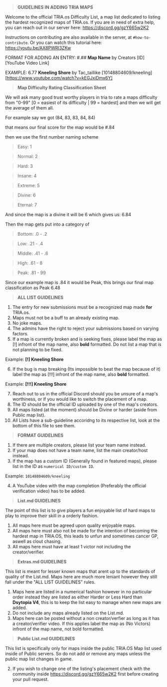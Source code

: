 > **GUIDELINES IN ADDING TRIA MAPS**

Welcome to the official TRIA.os Difficulty List, a map list dedicated 
to listing the hardest recognized maps of TRIA.os. If you are in need
of extra help, you can reach out in our server here:
https://discord.gg/gzY665w2K2

Instructions on contributing are also available in the server, at `#how-to-contribute`.
Or you can watch this tutorial here:  https://youtu.be/AX8PWRI3ZKw

FORMAT FOR ADDING AN ENTRY:
#.## **Map Name** by Creators [ID] [YouTube Video Link]

EXAMPLE:
6.77 **Kneeling Shore** by Tac_taillike [10148804609/kneeling] [https://www.youtube.com/watch?v=kEGJxiDmx6Y]

> **Map Difficulty Rating Classification Sheet**

We will ask many good trust worthy players in tria to rate a maps difficulty from "0-99" [0 = easiest of its difficulty | 99 = hardest] and then we will get the average of them all.

For example say we got (84, 83, 83, 84, 84)

that means our final score for the map would be #.84

then we use the first number naming scheme

>Easy: 1

>Normal: 2

>Hard: 3

>Insane: 4

>Extreme: 5

>Divine: 6

>Eternal: 7

And since the map is a divine it will be 6 which gives us:
6.84

Then the map gets put into a category of

>Bottom: .0 - .2

>Low: .21 - .4

>Middle: .41 - .6

>High: .61 - 8

>Peak: .81 - 99

Since our example map is .84 it would be Peak, this brings our final map classification as
Peak 6.48

> **ALL LIST GUIDELINES**
1. The entry for new submissions must be a recognized map made **for** TRIA.os.
2. Maps must not be a buff to an already existing map.
3. No joke maps.
4. The admins have the right to reject your submissions based on varying factors.
5. If a map is currently broken and is seeking fixes, please label the map as [!] infront of the map name, also **bold** formatted. Do not list a map that is not planning to be fixed.

Example: **[!] Kneeling Shore**

6. If the bug is map breaking (Its impossible to beat the map because of it) label the map as [!!!] infront of the map name, also **bold** formatted.

Example: **[!!!] Kneeling Shore**

7. Reach out to us in the official Discord should you be unsure of a map's worthiness, or if you would like to switch the placement of a map.
8. The ID should be the official ID uploaded by one of the map's creators.
9. All maps listed (at the moment) should be Divine or harder (aside from Public map list).
10. All Lists have a sub-guideline accoridng to its respective list, look at the bottom of this file to see them.

> **FORMAT GUIDELINES**
1. If there are multiple creators, please list your team name instead.
2. If your map does not have a team name, list the main creator/host instead.
3. If the map has a custom ID (Generally found in featured maps), please list in the ID as `numerical ID/custom ID`. 

Example: `10148804609/kneeling`

4. A YouTube video with the map completion (Preferably the official verification video) has to be added.


> **List.md GUIDELINES**

The point of this list is to give players a fun enjoyable list of hard maps to play to improve their skill in a orderly fashion.

1. All maps here must be agreed upon quality enjoyable maps.
2. All maps here must also not be made for the intention of becoming the hardest map in TRIA.OS, this leads to unfun and sometimes cancer GP, aswell as clout chasing.
3. All maps here must have at least 1 victor not including the creator/verifier.

> **Extras.md GUIDELINES**

This list is meant for lesser known maps that arent up to the standards of quality of the List.md. Maps here are much more leniant however they still fall under the "ALL LIST GUIDELINES" rules.

1. Maps here are listed in a numerical fashion however in no particular order instead they are listed as either Harder or Less Hard than **Dsytopia V4**, this is to keep the list easy to manage when new maps are added.
2. Do not include any maps already listed on the List.md.
3. Maps here can be posted without a non creator/verfier as long as it has a creator/verifier video. If this applies label the map as (No Victors) infront of the map name, not bold formatted.

> **Public List.md GUIDELINES**

This list is specifically only for maps inside the public TRIA.OS Map list used inside of Public servers. So do not add or remove any maps unless the public map list changes in game.

2. If you wish to change one of the listing's placement check with the community inside https://discord.gg/gzY665w2K2 first before creating your pull request.

